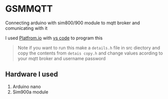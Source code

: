 # GSMMQTT

Connecting arduino with sim800/900 module to mqtt broker and comunicating with it

I used [Platfrom.io](https://platformio.org/) with [vs code](https://code.visualstudio.com/) to program this

> Note
if you want to run this make a `details.h` file in src diectory and copy the contents from `detais copy.h` and change values acording to your mqtt broker and username password

## Hardware I used

1. Arduino nano
2. Sim900a module
